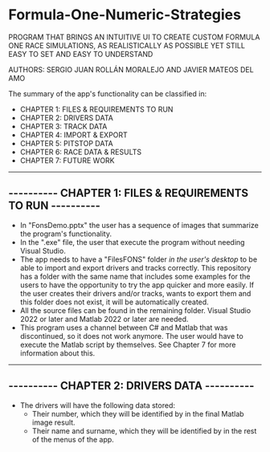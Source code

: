 # Formula-One-Numeric-Strategies

PROGRAM THAT BRINGS AN INTUITIVE UI TO CREATE CUSTOM FORMULA ONE RACE SIMULATIONS, AS REALISTICALLY AS POSSIBLE YET STILL EASY TO SET AND EASY TO UNDERSTAND

AUTHORS: SERGIO JUAN ROLLÁN MORALEJO AND JAVIER MATEOS DEL AMO

The summary of the app's functionality can be classified in:
* CHAPTER 1: FILES & REQUIREMENTS TO RUN
* CHAPTER 2: DRIVERS DATA
* CHAPTER 3: TRACK DATA
* CHAPTER 4: IMPORT & EXPORT
* CHAPTER 5: PITSTOP DATA
* CHAPTER 6: RACE DATA & RESULTS
* CHAPTER 7: FUTURE WORK

--------------------------------------------------------
---------- CHAPTER 1: FILES & REQUIREMENTS TO RUN ----------
-

* In "FonsDemo.pptx" the user has a sequence of images that summarize the program's functionality.
* In the ".exe" file, the user that execute the program without needing Visual Studio.
* The app needs to have a "FilesFONS" folder *in the user's desktop* to be able to import and export drivers and tracks correctly. This repository has a folder with the same name that includes some examples for the users to have the opportunity to try the app quicker and more easily. If the user creates their drivers and/or tracks, wants to export them and this folder does not exist, it will be automatically created.
* All the source files can be found in the remaining folder. Visual Studio 2022 or later and Matlab 2022 or later are needed.
* This program uses a channel between C# and Matlab that was discontinued, so it does not work anymore. The user would have to execute the Matlab script by themselves. See Chapter 7 for more information about this.

--------------------------------------------------------
---------- CHAPTER 2: DRIVERS DATA ----------
-

* The drivers will have the following data stored:
  * Their number, which they will be identified by in the final Matlab image result.
  * Their name and surname, which they will be identified by in the rest of the menus of the app.
